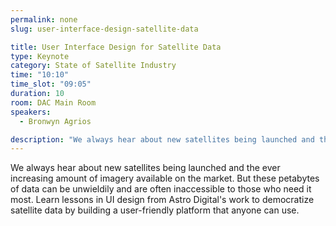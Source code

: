 ```yaml
---
permalink: none
slug: user-interface-design-satellite-data

title: User Interface Design for Satellite Data
type: Keynote
category: State of Satellite Industry
time: "10:10"
time_slot: "09:05"
duration: 10
room: DAC Main Room
speakers:
  - Bronwyn Agrios

description: "We always hear about new satellites being launched and the ever increasing amount of imagery available on the market. But these petabytes of data can be unwieldily and are often inaccessible to those who need it most. Learn lessons in UI design from Astro Digital's work to democratize satellite data by building a user-friendly platform that anyone can use."
---
```

We always hear about new satellites being launched and the ever increasing amount of imagery available on the market. But these petabytes of data can be unwieldily and are often inaccessible to those who need it most. Learn lessons in UI design from Astro Digital's work to democratize satellite data by building a user-friendly platform that anyone can use.